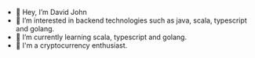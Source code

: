 - 👋 Hey, I’m David John
- 👀 I’m interested in backend technologies such as java, scala, typescript and golang.
- 🌱 I’m currently learning scala, typescript and golang.
- 🌱 I'm a cryptocurrency enthusiast.

<!---
thedavidjohn/thedavidjohn is a ✨ special ✨ repository because its `README.md` (this file) appears on your GitHub profile.
You can click the Preview link to take a look at your changes.
--->
